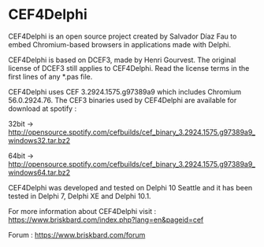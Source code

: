 # CEF4Delphi
CEF4Delphi is an open source project created by Salvador Díaz Fau to embed Chromium-based browsers in applications made with Delphi.

CEF4Delphi is based on DCEF3, made by Henri Gourvest. The original license of DCEF3 still applies to CEF4Delphi. Read the license terms in the first lines of any *.pas file.

CEF4Delphi uses CEF 3.2924.1575.g97389a9 which includes Chromium 56.0.2924.76. 
The CEF3 binaries used by CEF4Delphi are available for download at spotify :

  32bit -> http://opensource.spotify.com/cefbuilds/cef_binary_3.2924.1575.g97389a9_windows32.tar.bz2
  
  64bit -> http://opensource.spotify.com/cefbuilds/cef_binary_3.2924.1575.g97389a9_windows64.tar.bz2


CEF4Delphi was developed and tested on Delphi 10 Seattle and it has been tested in Delphi 7, Delphi XE and Delphi 10.1.

For more information about CEF4Delphi visit : 
  https://www.briskbard.com/index.php?lang=en&pageid=cef

Forum :
  https://www.briskbard.com/forum
